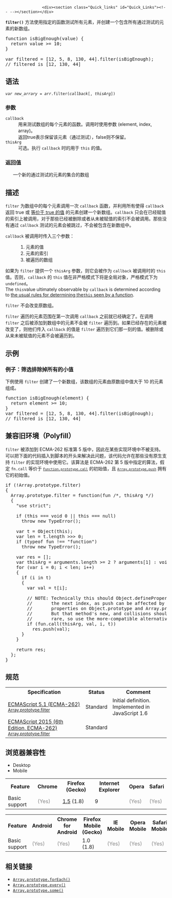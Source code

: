 
                
                  
                    <div><section class="Quick_links" id="Quick_Links"><!-- --></section></div>

<p><code><strong>filter()</strong></code>&#xA0;&#x65B9;&#x6CD5;&#x4F7F;&#x7528;&#x6307;&#x5B9A;&#x7684;&#x51FD;&#x6570;&#x6D4B;&#x8BD5;&#x6240;&#x6709;&#x5143;&#x7D20;&#xFF0C;&#x5E76;&#x521B;&#x5EFA;&#x4E00;&#x4E2A;&#x5305;&#x542B;&#x6240;&#x6709;&#x901A;&#x8FC7;&#x6D4B;&#x8BD5;&#x7684;&#x5143;&#x7D20;&#x7684;&#x65B0;&#x6570;&#x7EC4;&#x3002;</p>

<pre class="brush: js">function isBigEnough(value) {
  return value &gt;= 10;
}

var filtered = [12, 5, 8, 130, 44].filter(isBigEnough);
// filtered is [12, 130, 44]</pre>

<h2 name="Syntax" id="Syntax">&#x8BED;&#x6CD5;</h2>

<pre class="syntaxbox"><code><em>var new_arrary = arr</em>.filter(<em>callback</em>[, <em>thisArg</em>])</code></pre>

<h3 name="Parameters" id="Parameters">&#x53C2;&#x6570;</h3>

<dl>
 <dt><code>callback</code></dt>
 <dd>&#x7528;&#x6765;&#x6D4B;&#x8BD5;&#x6570;&#x7EC4;&#x7684;&#x6BCF;&#x4E2A;&#x5143;&#x7D20;&#x7684;&#x51FD;&#x6570;&#x3002;&#x8C03;&#x7528;&#x65F6;&#x4F7F;&#x7528;&#x53C2;&#x6570;&#xA0;(element, index, array)&#x3002;<br>
 &#x8FD4;&#x56DE;true&#x8868;&#x793A;&#x4FDD;&#x7559;&#x8BE5;&#x5143;&#x7D20;&#xFF08;&#x901A;&#x8FC7;&#x6D4B;&#x8BD5;&#xFF09;&#xFF0C;false&#x5219;&#x4E0D;&#x4FDD;&#x7559;&#x3002;</dd>
 <dt><code>thisArg</code></dt>
 <dd>&#x53EF;&#x9009;&#x3002;&#x6267;&#x884C; <code>callback</code> &#x65F6;&#x7684;&#x7528;&#x4E8E;&#xA0;<code>this</code>&#xA0;&#x7684;&#x503C;&#x3002;</dd>
</dl>

<h3 id="&#x8FD4;&#x56DE;&#x503C;">&#x8FD4;&#x56DE;&#x503C;</h3>

<p>&#xA0; &#xA0; &#xA0; &#x4E00;&#x4E2A;&#x65B0;&#x7684;&#x901A;&#x8FC7;&#x6D4B;&#x8BD5;&#x7684;&#x5143;&#x7D20;&#x7684;&#x96C6;&#x5408;&#x7684;&#x6570;&#x7EC4;</p>

<h2 name="Description" id="Description">&#x63CF;&#x8FF0;</h2>

<p><code>filter</code> &#x4E3A;&#x6570;&#x7EC4;&#x4E2D;&#x7684;&#x6BCF;&#x4E2A;&#x5143;&#x7D20;&#x8C03;&#x7528;&#x4E00;&#x6B21;&#xA0;<code>callback</code> &#x51FD;&#x6570;&#xFF0C;&#x5E76;&#x5229;&#x7528;&#x6240;&#x6709;&#x4F7F;&#x5F97; <code>callback</code> &#x8FD4;&#x56DE; true &#x6216;&#xA0;<a href="https://developer.mozilla.org/en-US/docs/Glossary/Truthy">&#x7B49;&#x4EF7;&#x4E8E; true&#xA0;&#x7684;&#x503C;</a>&#xA0;&#x7684;&#x5143;&#x7D20;&#x521B;&#x5EFA;&#x4E00;&#x4E2A;&#x65B0;&#x6570;&#x7EC4;&#x3002;<code>callback</code>&#xA0;&#x53EA;&#x4F1A;&#x5728;&#x5DF2;&#x7ECF;&#x8D4B;&#x503C;&#x7684;&#x7D22;&#x5F15;&#x4E0A;&#x88AB;&#x8C03;&#x7528;&#xFF0C;&#x5BF9;&#x4E8E;&#x90A3;&#x4E9B;&#x5DF2;&#x7ECF;&#x88AB;&#x5220;&#x9664;&#x6216;&#x8005;&#x4ECE;&#x672A;&#x88AB;&#x8D4B;&#x503C;&#x7684;&#x7D22;&#x5F15;&#x4E0D;&#x4F1A;&#x88AB;&#x8C03;&#x7528;&#x3002;&#x90A3;&#x4E9B;&#x6CA1;&#x6709;&#x901A;&#x8FC7;&#xA0;<code>callback</code> &#x6D4B;&#x8BD5;&#x7684;&#x5143;&#x7D20;&#x4F1A;&#x88AB;&#x8DF3;&#x8FC7;&#xFF0C;&#x4E0D;&#x4F1A;&#x88AB;&#x5305;&#x542B;&#x5728;&#x65B0;&#x6570;&#x7EC4;&#x4E2D;&#x3002;</p>

<p><code>callback</code> &#x88AB;&#x8C03;&#x7528;&#x65F6;&#x4F20;&#x5165;&#x4E09;&#x4E2A;&#x53C2;&#x6570;&#xFF1A;</p>

<ol style="margin-left: 40px;">
 <li>&#x5143;&#x7D20;&#x7684;&#x503C;</li>
 <li>&#x5143;&#x7D20;&#x7684;&#x7D22;&#x5F15;</li>
 <li>&#x88AB;&#x904D;&#x5386;&#x7684;&#x6570;&#x7EC4;</li>
</ol>

<p>&#x5982;&#x679C;&#x4E3A; <code>filter</code> &#x63D0;&#x4F9B;&#x4E00;&#x4E2A;&#xA0;<code>thisArg</code>&#xA0;&#x53C2;&#x6570;&#xFF0C;&#x5219;&#x5B83;&#x4F1A;&#x88AB;&#x4F5C;&#x4E3A; <code>callback</code> &#x88AB;&#x8C03;&#x7528;&#x65F6;&#x7684; <code>this</code> &#x503C;&#x3002;&#x5426;&#x5219;&#xFF0C;<code>callback</code> &#x7684; <code>this</code> &#x503C;&#x5728;&#x975E;&#x4E25;&#x683C;&#x6A21;&#x5F0F;&#x4E0B;&#x5C06;&#x662F;&#x5168;&#x5C40;&#x5BF9;&#x8C61;&#xFF0C;&#x4E25;&#x683C;&#x6A21;&#x5F0F;&#x4E0B;&#x4E3A; <code>undefined</code>&#x3002;<br>
 The&#xA0;<code>this</code>value ultimately observable by&#xA0;<code>callback</code>&#xA0;is determined according to&#xA0;<a href="https://developer.mozilla.org/en-US/docs/Web/JavaScript/Reference/Operators/this">the usual rules for determining the<code>this</code>&#xA0;seen by a function</a>.</p>

<p><code>filter</code> &#x4E0D;&#x4F1A;&#x6539;&#x53D8;&#x539F;&#x6570;&#x7EC4;&#x3002;</p>

<p><code>filter</code>&#xA0;&#x904D;&#x5386;&#x7684;&#x5143;&#x7D20;&#x8303;&#x56F4;&#x5728;&#x7B2C;&#x4E00;&#x6B21;&#x8C03;&#x7528; <code>callback</code> &#x4E4B;&#x524D;&#x5C31;&#x5DF2;&#x7ECF;&#x786E;&#x5B9A;&#x4E86;&#x3002;&#x5728;&#x8C03;&#x7528; <code>filter</code> &#x4E4B;&#x540E;&#x88AB;&#x6DFB;&#x52A0;&#x5230;&#x6570;&#x7EC4;&#x4E2D;&#x7684;&#x5143;&#x7D20;&#x4E0D;&#x4F1A;&#x88AB; <code>filter</code> &#x904D;&#x5386;&#x5230;&#x3002;&#x5982;&#x679C;&#x5DF2;&#x7ECF;&#x5B58;&#x5728;&#x7684;&#x5143;&#x7D20;&#x88AB;&#x6539;&#x53D8;&#x4E86;&#xFF0C;&#x5219;&#x4ED6;&#x4EEC;&#x4F20;&#x5165; <code>callback</code> &#x7684;&#x503C;&#x662F; <code>filter</code> &#x904D;&#x5386;&#x5230;&#x5B83;&#x4EEC;&#x90A3;&#x4E00;&#x523B;&#x7684;&#x503C;&#x3002;&#x88AB;&#x5220;&#x9664;&#x6216;&#x4ECE;&#x6765;&#x672A;&#x88AB;&#x8D4B;&#x503C;&#x7684;&#x5143;&#x7D20;&#x4E0D;&#x4F1A;&#x88AB;&#x904D;&#x5386;&#x5230;&#x3002;</p>

<h2 id="&#x793A;&#x4F8B;">&#x793A;&#x4F8B;</h2>

<h3 name="Example:_Filtering_out_all_small_values" id="Example:_Filtering_out_all_small_values">&#x4F8B;&#x5B50;&#xFF1A;&#x7B5B;&#x9009;&#x6392;&#x9664;&#x6389;&#x6240;&#x6709;&#x7684;&#x5C0F;&#x503C;</h3>

<p>&#x4E0B;&#x4F8B;&#x4F7F;&#x7528;&#xA0;<code>filter</code>&#xA0;&#x521B;&#x5EFA;&#x4E86;&#x4E00;&#x4E2A;&#x65B0;&#x6570;&#x7EC4;&#xFF0C;&#x8BE5;&#x6570;&#x7EC4;&#x7684;&#x5143;&#x7D20;&#x7531;&#x539F;&#x6570;&#x7EC4;&#x4E2D;&#x503C;&#x5927;&#x4E8E; 10 &#x7684;&#x5143;&#x7D20;&#x7EC4;&#x6210;&#x3002;</p>

<pre class="brush: js">function isBigEnough(element) {
  return element &gt;= 10;
}
var filtered = [12, 5, 8, 130, 44].filter(isBigEnough);
// filtered is [12, 130, 44] 
</pre>

<h2 name="Compatibility" id="Compatibility">&#x517C;&#x5BB9;&#x65E7;&#x73AF;&#x5883;&#xFF08;Polyfill&#xFF09;</h2>

<p><code>filter</code> &#x88AB;&#x6DFB;&#x52A0;&#x5230; ECMA-262 &#x6807;&#x51C6;&#x7B2C; 5 &#x7248;&#x4E2D;&#xFF0C;&#x56E0;&#x6B64;&#x5728;&#x67D0;&#x4E9B;&#x5B9E;&#x73B0;&#x73AF;&#x5883;&#x4E2D;&#x4E0D;&#x88AB;&#x652F;&#x6301;&#x3002;&#x53EF;&#x4EE5;&#x628A;&#x4E0B;&#x9762;&#x7684;&#x4EE3;&#x7801;&#x63D2;&#x5165;&#x5230;&#x811A;&#x672C;&#x7684;&#x5F00;&#x5934;&#x6765;&#x89E3;&#x51B3;&#x6B64;&#x95EE;&#x9898;&#xFF0C;&#x8BE5;&#x4EE3;&#x7801;&#x5141;&#x8BB8;&#x5728;&#x90A3;&#x4E9B;&#x6CA1;&#x6709;&#x539F;&#x751F;&#x652F;&#x6301; <code>filter</code> &#x7684;&#x5B9E;&#x73B0;&#x73AF;&#x5883;&#x4E2D;&#x4F7F;&#x7528;&#x5B83;&#x3002;&#x8BE5;&#x7B97;&#x6CD5;&#x662F;&#xA0;ECMA-262 &#x7B2C; 5 &#x7248;&#x4E2D;&#x6307;&#x5B9A;&#x7684;&#x7B97;&#x6CD5;&#xFF0C;&#x5047;&#x5B9A;&#xA0;<code>fn.call</code>&#xA0;&#x7B49;&#x4EF7;&#x4E8E;&#xA0;<code><a title="call() &#x65B9;&#x6CD5;&#x5728;&#x4F7F;&#x7528;&#x4E00;&#x4E2A;&#x6307;&#x5B9A;&#x7684;this&#x503C;&#x548C;&#x82E5;&#x5E72;&#x4E2A;&#x6307;&#x5B9A;&#x7684;&#x53C2;&#x6570;&#x503C;&#x7684;&#x524D;&#x63D0;&#x4E0B;&#x8C03;&#x7528;&#x67D0;&#x4E2A;&#x51FD;&#x6570;&#x6216;&#x65B9;&#x6CD5;." href="/zh-CN/docs/Web/JavaScript/Reference/Global_Objects/Function/call"><code>Function.prototype.call</code></a></code>&#xA0;&#x7684;&#x521D;&#x59CB;&#x503C;&#xFF0C;&#x4E14;&#xA0;<code><a title="push()&#xA0;&#x65B9;&#x6CD5;&#x6DFB;&#x52A0;&#x4E00;&#x4E2A;&#x6216;&#x591A;&#x4E2A;&#x5143;&#x7D20;&#x5230;&#x6570;&#x7EC4;&#x7684;&#x672B;&#x5C3E;&#xFF0C;&#x5E76;&#x8FD4;&#x56DE;&#x6570;&#x7EC4;&#x65B0;&#x7684;&#x957F;&#x5EA6;&#xFF08;length &#x5C5E;&#x6027;&#x503C;&#xFF09;&#x3002;" href="/zh-CN/docs/Web/JavaScript/Reference/Global_Objects/Array/push"><code>Array.prototype.push</code></a></code>&#xA0;&#x62E5;&#x6709;&#x5B83;&#x7684;&#x521D;&#x59CB;&#x503C;&#x3002;</p>

<pre class="brush: js">if (!Array.prototype.filter)
{
  Array.prototype.filter = function(fun /*, thisArg */)
  {
    &quot;use strict&quot;;

    if (this === void 0 || this === null)
      throw new TypeError();

    var t = Object(this);
    var len = t.length &gt;&gt;&gt; 0;
    if (typeof fun !== &quot;function&quot;)
      throw new TypeError();

    var res = [];
    var thisArg = arguments.length &gt;= 2 ? arguments[1] : void 0;
    for (var i = 0; i &lt; len; i++)
    {
      if (i in t)
      {
        var val = t[i];

        // NOTE: Technically this should Object.defineProperty at
        //       the next index, as push can be affected by
        //       properties on Object.prototype and Array.prototype.
        //       But that method&apos;s new, and collisions should be
        //       rare, so use the more-compatible alternative.
        if (fun.call(<span style="line-height: normal;">thisArg</span><span style="line-height: normal;">, val, i, t))</span>
          res.push(val);
      }
    }

    return res;
  };
}</pre>

<h2 id="&#x89C4;&#x8303;">&#x89C4;&#x8303;</h2>

<table class="standard-table">
 <tbody>
  <tr>
   <th scope="col">Specification</th>
   <th scope="col">Status</th>
   <th scope="col">Comment</th>
  </tr>
  <tr>
   <td><a lang="en" hreflang="en" href="http://www.ecma-international.org/ecma-262/5.1/#sec-15.4.4.20" class="external">ECMAScript 5.1 (ECMA-262)<br><small lang="zh-CN">Array.prototype.filter</small></a></td>
   <td><span class="spec-Standard">Standard</span></td>
   <td>Initial definition.<br>
    Implemented in JavaScript 1.6</td>
  </tr>
  <tr>
   <td><a lang="en" hreflang="en" href="http://www.ecma-international.org/ecma-262/6.0/#sec-array.prototype.filter" class="external">ECMAScript 2015 (6th Edition, ECMA-262)<br><small lang="zh-CN">Array.prototype.filter</small></a></td>
   <td><span class="spec-Standard">Standard</span></td>
   <td>&#xA0;</td>
  </tr>
 </tbody>
</table>

<h2 id="&#x6D4F;&#x89C8;&#x5668;&#x517C;&#x5BB9;&#x6027;">&#x6D4F;&#x89C8;&#x5668;&#x517C;&#x5BB9;&#x6027;</h2>

<p></p><div class="htab">
    <a name="AutoCompatibilityTable" id="AutoCompatibilityTable"></a>
    <ul>
        <li class="selected"><a>Desktop</a></li>
        <li><a>Mobile</a></li>
    </ul>
</div><p></p>

<div id="compat-desktop">
<table class="compat-table">
 <tbody>
  <tr>
   <th>Feature</th>
   <th>Chrome</th>
   <th>Firefox (Gecko)</th>
   <th>Internet Explorer</th>
   <th>Opera</th>
   <th>Safari</th>
  </tr>
  <tr>
   <td>Basic support</td>
   <td><span title="Please update this with the earliest version of support." style="color: #888;">(Yes)</span></td>
   <td><a title="Released on 2005-11-25." href="/en-US/Firefox/Releases/1.5">1.5</a> (1.8)</td>
   <td>9</td>
   <td><span title="Please update this with the earliest version of support." style="color: #888;">(Yes)</span></td>
   <td><span title="Please update this with the earliest version of support." style="color: #888;">(Yes)</span></td>
  </tr>
 </tbody>
</table>
</div>

<div id="compat-mobile">
<table class="compat-table">
 <tbody>
  <tr>
   <th>Feature</th>
   <th>Android</th>
   <th>Chrome for Android</th>
   <th>Firefox Mobile (Gecko)</th>
   <th>IE Mobile</th>
   <th>Opera Mobile</th>
   <th>Safari Mobile</th>
  </tr>
  <tr>
   <td>Basic support</td>
   <td><span title="Please update this with the earliest version of support." style="color: #888;">(Yes)</span></td>
   <td><span title="Please update this with the earliest version of support." style="color: #888;">(Yes)</span></td>
   <td>1.0 (1.8)</td>
   <td><span title="Please update this with the earliest version of support." style="color: #888;">(Yes)</span></td>
   <td><span title="Please update this with the earliest version of support." style="color: #888;">(Yes)</span></td>
   <td><span title="Please update this with the earliest version of support." style="color: #888;">(Yes)</span></td>
  </tr>
 </tbody>
</table>
</div>

<h2 name="See_also" id="See_also">&#x76F8;&#x5173;&#x94FE;&#x63A5;</h2>

<ul>
 <li><a title="forEach() &#x65B9;&#x6CD5;&#x5BF9;&#x6570;&#x7EC4;&#x7684;&#x6BCF;&#x4E2A;&#x5143;&#x7D20;&#x6267;&#x884C;&#x4E00;&#x6B21;&#x63D0;&#x4F9B;&#x7684;&#x51FD;&#x6570;(&#x56DE;&#x8C03;&#x51FD;&#x6570;)&#x3002;" href="/zh-CN/docs/Web/JavaScript/Reference/Global_Objects/Array/forEach"><code>Array.prototype.forEach()</code></a></li>
 <li><a title="every() &#x65B9;&#x6CD5;&#x6D4B;&#x8BD5;&#x6570;&#x7EC4;&#x7684;&#x6240;&#x6709;&#x5143;&#x7D20;&#x662F;&#x5426;&#x90FD;&#x901A;&#x8FC7;&#x4E86;&#x6307;&#x5B9A;&#x51FD;&#x6570;&#x7684;&#x6D4B;&#x8BD5;&#x3002;" href="/zh-CN/docs/Web/JavaScript/Reference/Global_Objects/Array/every"><code>Array.prototype.every()</code></a></li>
 <li><a title="some()&#xA0;&#x65B9;&#x6CD5;&#x6D4B;&#x8BD5;&#x6570;&#x7EC4;&#x4E2D;&#x7684;&#x67D0;&#x4E9B;&#x5143;&#x7D20;&#x662F;&#x5426;&#x901A;&#x8FC7;&#x4E86;&#x6307;&#x5B9A;&#x51FD;&#x6570;&#x7684;&#x6D4B;&#x8BD5;&#x3002;" href="/zh-CN/docs/Web/JavaScript/Reference/Global_Objects/Array/some"><code>Array.prototype.some()</code></a></li>
</ul>
                  
                
              
